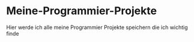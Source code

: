 # Meine-Programmier-Projekte
Hier werde ich alle meine Programmier Projekte speichern die ich wichtig finde


